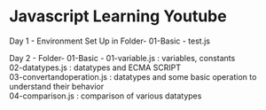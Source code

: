 # Javascript Learning Youtube

Day 1 - Environment Set Up in
        Folder- 01-Basic - test.js

Day 2 - Folder- 01-Basic - 01-variable.js : variables, constants<br>
                           02-datatypes.js : datatypes  and ECMA SCRIPT<br>
                           03-convertandoperation.js : datatypes and some basic operation to understand their behavior<br>
                           04-comparison.js : comparison of various datatypes<br>
